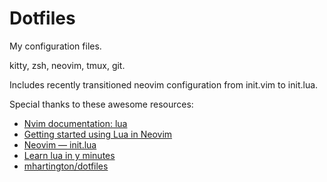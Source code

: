 # Dotfiles

My configuration files.

kitty, zsh, neovim, tmux, git.

Includes recently transitioned neovim configuration from init.vim to init.lua.

Special thanks to these awesome resources:

-   [Nvim documentation: lua](https://neovim.io/doc/user/lua.html)
-   [Getting started using Lua in Neovim](https://github.com/nanotee/nvim-lua-guide)
-   [Neovim — init.lua](https://alpha2phi.medium.com/neovim-init-lua-e80f4f136030)
-   [Learn lua in y minutes](https://learnxinyminutes.com/docs/lua/)
-   [mhartington/dotfiles](https://github.com/mhartington/dotfiles)
